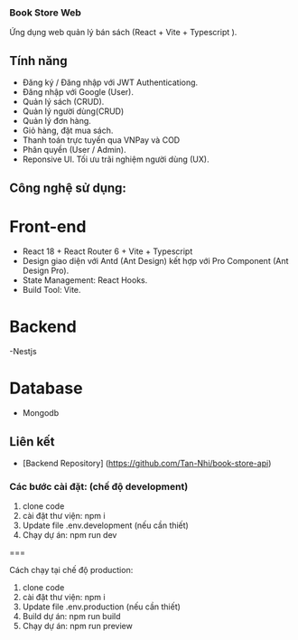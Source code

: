 ### Book Store Web 
Ứng dụng web quản lý bán sách (React + Vite + Typescript ).

## Tính năng 
- Đăng ký / Đăng nhập với JWT Authenticationg.
- Đăng nhập với Google (User).
- Quản lý sách (CRUD).
- Quản lý người dùng(CRUD)
- Quản lý đơn hàng.
- Giỏ hàng, đặt mua sách.
- Thanh toán trực tuyến qua VNPay và COD
- Phân quyền (User / Admin).
- Reponsive UI. Tối ưu trãi nghiệm người dùng (UX).


## Công nghệ sử dụng: 
# Front-end 
- React 18 + React Router 6 + Vite + Typescript
- Design giao diện với Antd (Ant Design) kết hợp với Pro Component (Ant Design Pro).
- State Management: React Hooks.
- Build Tool: Vite.
# Backend
-Nestjs
# Database
- Mongodb
## Liên kết
- [Backend Repository] (https://github.com/Tan-Nhi/book-store-api)
  
### Các bước cài đặt: (chế độ development)

1. clone code
2. cài đặt thư viện: npm i
3. Update file .env.development (nếu cần thiết)
4. Chạy dự án: npm run dev

===

Cách chạy tại chế độ production:

1. clone code
2. cài đặt thư viện: npm i
3. Update file .env.production (nếu cần thiết)
4. Build dự án: npm run build
5. Chạy dự án: npm run preview
